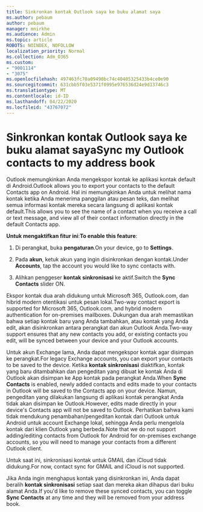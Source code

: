 ```yaml
---
title: Sinkronkan kontak Outlook saya ke buku alamat saya
ms.author: pebaum
author: pebaum
manager: mnirkhe
ms.audience: Admin
ms.topic: article
ROBOTS: NOINDEX, NOFOLLOW
localization_priority: Normal
ms.collection: Adm_O365
ms.custom:
- "9001114"
- "3075"
ms.openlocfilehash: 497463fc70a09490bc74c40405325433b4ce0e90
ms.sourcegitcommit: 631cbb5f03e5371f0995e976536d24e9d13746c3
ms.translationtype: MT
ms.contentlocale: id-ID
ms.lasthandoff: 04/22/2020
ms.locfileid: "43767072"
---
```

# <a name="sync-my-outlook-contacts-to-my-address-book"></a><span data-ttu-id="dd261-102">Sinkronkan kontak Outlook saya ke buku alamat saya</span><span class="sxs-lookup"><span data-stu-id="dd261-102">Sync my Outlook contacts to my address book</span></span>

<span data-ttu-id="dd261-103">Outlook memungkinkan Anda mengekspor kontak ke aplikasi kontak default di Android.</span><span class="sxs-lookup"><span data-stu-id="dd261-103">Outlook allows you to export your contacts to the default Contacts app on Android.</span></span> <span data-ttu-id="dd261-104">Hal ini memungkinkan Anda untuk melihat nama kontak ketika Anda menerima panggilan atau pesan teks, dan melihat semua informasi kontak mereka secara langsung di aplikasi kontak default.</span><span class="sxs-lookup"><span data-stu-id="dd261-104">This allows you to see the name of a contact when you receive a call or text message, and view all of their contact information directly in the default Contacts app.</span></span>
 
<span data-ttu-id="dd261-105">**Untuk mengaktifkan fitur ini**:</span><span class="sxs-lookup"><span data-stu-id="dd261-105">**To enable this feature**:</span></span>
 
1. <span data-ttu-id="dd261-106">Di perangkat, buka **pengaturan**.</span><span class="sxs-lookup"><span data-stu-id="dd261-106">On your device, go to **Settings**.</span></span>

2. <span data-ttu-id="dd261-107">Pada **akun**, ketuk akun yang ingin disinkronkan dengan kontak.</span><span class="sxs-lookup"><span data-stu-id="dd261-107">Under **Accounts**, tap the account you would like to sync contacts with.</span></span>

3. <span data-ttu-id="dd261-108">Alihkan penggeser **kontak sinkronisasi** ke aktif.</span><span class="sxs-lookup"><span data-stu-id="dd261-108">Switch the **Sync Contacts** slider ON.</span></span>
 
<span data-ttu-id="dd261-109">Ekspor kontak dua arah didukung untuk Microsoft 365, Outlook.com, dan hibrid modern otentikasi untuk pesan lokal.</span><span class="sxs-lookup"><span data-stu-id="dd261-109">Two-way contact export is supported for Microsoft 365, Outlook.com, and hybrid modern authentication for on-premises mailboxes.</span></span> <span data-ttu-id="dd261-110">Dukungan dua arah memastikan bahwa setiap kontak baru yang Anda tambahkan, atau kontak yang Anda edit, akan disinkronkan antara perangkat dan akun Outlook Anda.</span><span class="sxs-lookup"><span data-stu-id="dd261-110">Two-way support ensures that any new contacts you add, or existing contacts you edit, will be synced between your device and your Outlook accounts.</span></span>
 
<span data-ttu-id="dd261-111">Untuk akun Exchange lama, Anda dapat mengekspor kontak agar disimpan ke perangkat.</span><span class="sxs-lookup"><span data-stu-id="dd261-111">For legacy Exchange accounts, you can export your contacts to be saved to the device.</span></span> <span data-ttu-id="dd261-112">Ketika **kontak sinkronisasi** diaktifkan, kontak yang baru ditambahkan dan pengeditan yang dibuat ke kontak Anda di Outlook akan disimpan ke App kontak pada perangkat Anda.</span><span class="sxs-lookup"><span data-stu-id="dd261-112">When **Sync Contacts** is enabled, newly added contacts and edits made to your contacts in Outlook will be saved to the Contacts app on your device.</span></span> <span data-ttu-id="dd261-113">Namun, pengeditan yang dilakukan langsung di aplikasi kontak perangkat Anda tidak akan disimpan ke Outlook.</span><span class="sxs-lookup"><span data-stu-id="dd261-113">However, edits made directly in your device's Contacts app will not be saved to Outlook.</span></span> <span data-ttu-id="dd261-114">Perhatikan bahwa kami tidak mendukung penambahan/pengeditan kontak dari Outlook untuk Android untuk account Exchange lokal, sehingga Anda perlu mengelola kontak dari klien Outlook yang berbeda.</span><span class="sxs-lookup"><span data-stu-id="dd261-114">Note that we do not support adding/editing contacts from Outlook for Android for on-premises exchange accounts, so you will need to manage your contacts from a different Outlook client.</span></span>
 
<span data-ttu-id="dd261-115">Untuk saat ini, sinkronisasi kontak untuk GMAIL dan iCloud tidak didukung.</span><span class="sxs-lookup"><span data-stu-id="dd261-115">For now, contact sync for GMAIL and iCloud is not supported.</span></span>
 
<span data-ttu-id="dd261-116">Jika Anda ingin menghapus kontak yang disinkronkan ini, Anda dapat beralih **kontak sinkronisasi** setiap saat dan mereka akan dihapus dari buku alamat Anda.</span><span class="sxs-lookup"><span data-stu-id="dd261-116">If you'd like to remove these synced contacts, you can toggle **Sync Contacts** at any time and they will be removed from your address book.</span></span>
